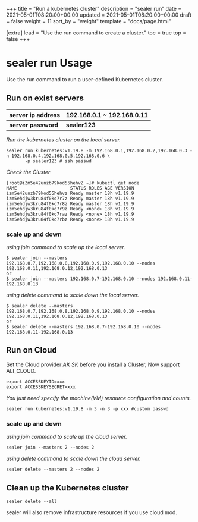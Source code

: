 +++
title = "Run a kubernetes cluster"
description = "sealer run"
date = 2021-05-01T08:20:00+00:00
updated = 2021-05-01T08:20:00+00:00
draft = false
weight = 11
sort_by = "weight"
template = "docs/page.html"

[extra]
lead = "Use the run command to create a cluster."
toc = true
top = false
+++

# sealer run Usage

Use the run command to run a user-defined Kubernetes cluster. 

## Run on exist servers

server ip address| 192.168.0.1 ~ 192.168.0.11
---|---
**server password**  | **sealer123**

*Run the kubernetes cluster on the local server.*

```shell
sealer run kubernetes:v1.19.8 -m 192.168.0.1,192.168.0.2,192.168.0.3 -n 192.168.0.4,192.168.0.5,192.168.0.6 \
       -p sealer123 # ssh passwd
```

*Check the Cluster*

```shell script
[root@iZm5e42unzb79kod55hehvZ ~]# kubectl get node
NAME                    STATUS ROLES AGE VERSION
izm5e42unzb79kod55hehvz Ready master 18h v1.19.9
izm5ehdjw3kru84f0kq7r7z Ready master 18h v1.19.9
izm5ehdjw3kru84f0kq7r8z Ready master 18h v1.19.9
izm5ehdjw3kru84f0kq7r9z Ready <none> 18h v1.19.9
izm5ehdjw3kru84f0kq7raz Ready <none> 18h v1.19.9
izm5ehdjw3kru84f0kq7rbz Ready <none> 18h v1.19.9
```

### scale up and down

*using join command to scale up the local server.*

```shell script
$ sealer join --masters 192.168.0.7,192.168.0.8,192.168.0.9,192.168.0.10 --nodes 192.168.0.11,192.168.0.12,192.168.0.13
or
$ sealer join --masters 192.168.0.7-192.168.0.10 --nodes 192.168.0.11-192.168.0.13
```

*using delete command to scale down the local server.*

```shell
$ sealer delete --masters 192.168.0.7,192.168.0.8,192.168.0.9,192.168.0.10 --nodes 192.168.0.11,192.168.0.12,192.168.0.13
or
$ sealer delete --masters 192.168.0.7-192.168.0.10 --nodes 192.168.0.11-192.168.0.13
```

## Run on Cloud

Set the Cloud provider *AK SK* before you install a Cluster, Now support ALI_CLOUD.

```shell script
export ACCESSKEYID=xxx
export ACCESSKEYSECRET=xxx
```

*You just need specify the machine(VM) resource configuration and counts.*

```shell
sealer run kubernetes:v1.19.8 -m 3 -n 3 -p xxx #custom passwd
```

### scale up and down

*using join command to scale up the cloud server.*

```shell script
sealer join --masters 2 --nodes 2
```

*using delete command to scale down the cloud server.*

```shell
sealer delete --masters 2 --nodes 2
```

## Clean up the Kubernetes cluster

```shell
sealer delete --all
```

sealer will also remove infrastructure resources if you use cloud mod.